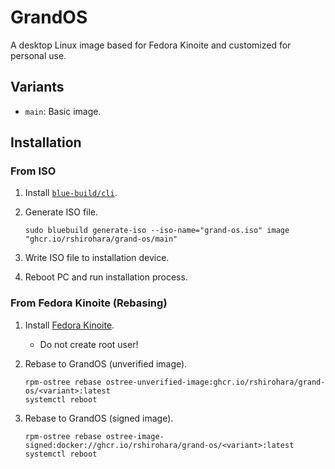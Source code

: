 # GrandOS

A desktop Linux image based for Fedora Kinoite and customized for personal use.

## Variants

- `main`: Basic image.

## Installation

### From ISO

1. Install [`blue-build/cli`](https://github.com/blue-build/cli).
2. Generate ISO file.

   ```shell
   sudo bluebuild generate-iso --iso-name="grand-os.iso" image "ghcr.io/rshirohara/grand-os/main"
   ```

3. Write ISO file to installation device.
4. Reboot PC and run installation process.

### From Fedora Kinoite (Rebasing)

1. Install [Fedora Kinoite](https://fedoraproject.org/atomic-desktops/kinoite/).
   - Do not create root user!
2. Rebase to GrandOS (unverified image).

   ```shell
   rpm-ostree rebase ostree-unverified-image:ghcr.io/rshirohara/grand-os/<variant>:latest
   systemctl reboot
   ```

3. Rebase to GrandOS (signed image).

   ```shell
   rpm-ostree rebase ostree-image-signed:docker://ghcr.io/rshirohara/grand-os/<variant>:latest
   systemctl reboot
   ```
